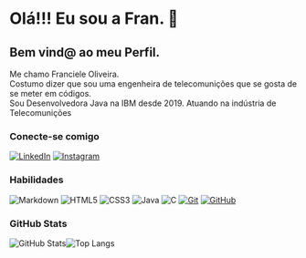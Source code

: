 <div>
    <h1>Olá!!! Eu sou a Fran. 👋 </h1>
    <h2>Bem vind@ ao meu Perfil.</h2>
    <p> Me chamo Franciele Oliveira. <br>
    Costumo dizer que sou uma engenheira de telecomunições que se gosta de se meter em códigos. <br>
    Sou Desenvolvedora Java na IBM desde 2019. Atuando na indústria de Telecomunições
</div>

### Conecte-se comigo
[![LinkedIn](https://img.shields.io/badge/-LinkedIn-000?style=for-the-badge&logo=linkedin&logoColor=30A3DC)](https://www.linkedin.com/in/fran-oliveira-dev/)
[![Instagram](https://img.shields.io/badge/Instagram-000?style=for-the-badge&logo=instagram)](https://www.instagram.com/fran_oliveira.dev/)

### Habilidades
![Markdown](https://img.shields.io/badge/Markdown-000?style=for-the-badge&logo=markdown)
![HTML5](https://img.shields.io/badge/HTML-000?style=for-the-badge&logo=html5&logoColor=30A3DC)
![CSS3](https://img.shields.io/badge/CSS3-000?style=for-the-badge&logo=css3&logoColor=E94D5F)
![Java](https://img.shields.io/badge/Java-000?style=for-the-badge&logo=java)
![C](https://img.shields.io/badge/C-000?style=for-the-badge&logo=c)
[![Git](https://img.shields.io/badge/Git-000?style=for-the-badge&logo=git&logoColor=E94D5F)](https://git-scm.com/doc) 
[![GitHub](https://img.shields.io/badge/GitHub-000?style=for-the-badge&logo=github&logoColor=30A3DC)](https://docs.github.com/)

### GitHub Stats
![GitHub Stats](https://github-readme-stats.vercel.app/api?username=fran-olv&theme=transparent&bg_color=000&border_color=30A3DC&show_icons=true&icon_color=30A3DC&title_color=E94D5F&text_color=FFF&hiden_title=true&hide=stars)![Top Langs](https://github-readme-stats-git-masterrstaa-rickstaa.vercel.app/api/top-langs/?username=fran-olv&layout=compact&bg_color=000&border_color=30A3DC&title_color=E94D5F&text_color=FFF)


